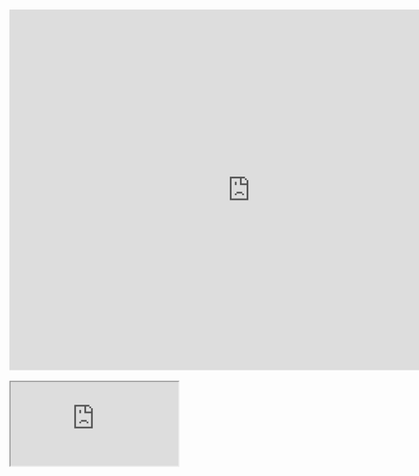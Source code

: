 # <iframe src="https://data.oecd.org/chart/6S12" width="860" height="645" style="border: 0" mozallowfullscreen="true" webkitallowfullscreen="true" allowfullscreen="true"></iframe>

<iframe src="https://data.oecd.org/chart/6S12"></iframe>
